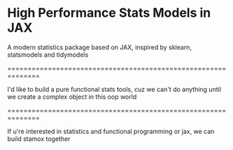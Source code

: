 # High Performance Stats Models in JAX

A modern statistics package based on JAX, inspired by sklearn, statsmodels and tidymodels

==============================================================

I'd like to build a pure functional stats tools, cuz we can't do anything until we create a complex object in this oop world

==============================================================

If u're interested in statistics and functional programming or jax, 
we can build stamox together
